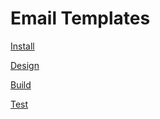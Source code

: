 # Email Templates

[Install](https://github.com/sashcy/email-templates/wiki/Installation)

[Design](https://github.com/sashcy/email-templates/wiki/Content-Design)

[Build](https://github.com/sashcy/email-templates/wiki/Build-Commands)

[Test](https://github.com/sashcy/email-templates/wiki/Testing)
